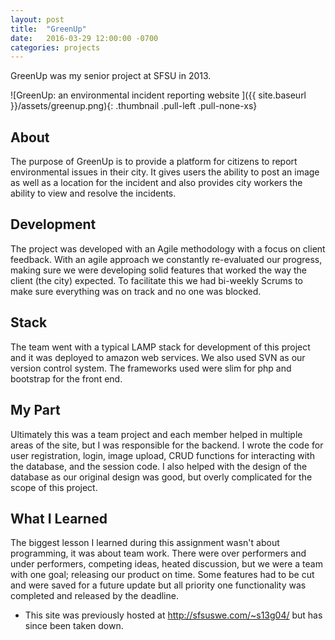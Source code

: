 ```yaml
---
layout: post
title:  "GreenUp"
date:   2016-03-29 12:00:00 -0700
categories: projects
---
```

GreenUp was my senior project at SFSU in 2013.

![GreenUp: an environmental incident reporting website ]({{ site.baseurl }}/assets/greenup.png){: .thumbnail .pull-left .pull-none-xs}

## About
The purpose of GreenUp is to provide a platform for citizens to report environmental issues in their city. It gives users the ability to post an image as well as a location for the incident and also provides city workers the ability to view and resolve the incidents.

## Development
The project was developed with an Agile methodology with a focus on client feedback. With an agile approach we constantly re-evaluated our progress, making sure we were developing solid features that worked the way the client (the city) expected. To facilitate this we had bi-weekly Scrums to make sure everything was on track and no one was blocked.

## Stack
The team went with a typical LAMP stack for development of this project and it was deployed to amazon web services. We also used SVN as our version control system. The frameworks used were slim for php and bootstrap for the front end.  

## My Part
Ultimately this was a team project and each member helped in multiple areas of the site, but I was responsible for the backend. I wrote the code for user registration, login, image upload, CRUD functions for interacting with the database, and the session code. I also helped with the design of the database as our original design was good, but overly complicated for the scope of this project.   

## What I Learned
The biggest lesson I learned during this assignment wasn't about programming, it was about team work. There were over performers and under performers, competing ideas, heated discussion, but we were a team with one goal; releasing our product on time. Some features had to be cut and were saved for a future update but all priority one functionality was completed and released by the deadline.

* This site was previously hosted at http://sfsuswe.com/~s13g04/ but has since been taken down.
